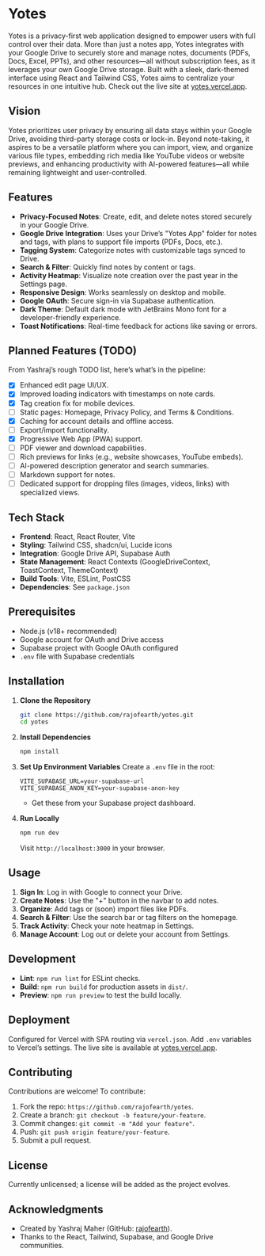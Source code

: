 # Yotes

Yotes is a privacy-first web application designed to empower users with full control over their data. More than just a notes app, Yotes integrates with your Google Drive to securely store and manage notes, documents (PDFs, Docs, Excel, PPTs), and other resources—all without subscription fees, as it leverages your own Google Drive storage. Built with a sleek, dark-themed interface using React and Tailwind CSS, Yotes aims to centralize your resources in one intuitive hub. Check out the live site at [yotes.vercel.app](https://yotes.vercel.app).

## Vision

Yotes prioritizes user privacy by ensuring all data stays within your Google Drive, avoiding third-party storage costs or lock-in. Beyond note-taking, it aspires to be a versatile platform where you can import, view, and organize various file types, embedding rich media like YouTube videos or website previews, and enhancing productivity with AI-powered features—all while remaining lightweight and user-controlled.

## Features

- **Privacy-Focused Notes**: Create, edit, and delete notes stored securely in your Google Drive.
- **Google Drive Integration**: Uses your Drive’s "Yotes App" folder for notes and tags, with plans to support file imports (PDFs, Docs, etc.).
- **Tagging System**: Categorize notes with customizable tags synced to Drive.
- **Search & Filter**: Quickly find notes by content or tags.
- **Activity Heatmap**: Visualize note creation over the past year in the Settings page.
- **Responsive Design**: Works seamlessly on desktop and mobile.
- **Google OAuth**: Secure sign-in via Supabase authentication.
- **Dark Theme**: Default dark mode with JetBrains Mono font for a developer-friendly experience.
- **Toast Notifications**: Real-time feedback for actions like saving or errors.

## Planned Features (TODO)

From Yashraj’s rough TODO list, here’s what’s in the pipeline:
- [x] Enhanced edit page UI/UX.
- [x] Improved loading indicators with timestamps on note cards.
- [x] Tag creation fix for mobile devices.
- [ ] Static pages: Homepage, Privacy Policy, and Terms & Conditions.
- [x] Caching for account details and offline access.
- [ ] Export/import functionality.
- [x] Progressive Web App (PWA) support.
- [ ] PDF viewer and download capabilities.
- [ ] Rich previews for links (e.g., website showcases, YouTube embeds).
- [ ] AI-powered description generator and search summaries.
- [ ] Markdown support for notes.
- [ ] Dedicated support for dropping files (images, videos, links) with specialized views.

## Tech Stack

- **Frontend**: React, React Router, Vite
- **Styling**: Tailwind CSS, shadcn/ui, Lucide icons
- **Integration**: Google Drive API, Supabase Auth
- **State Management**: React Contexts (GoogleDriveContext, ToastContext, ThemeContext)
- **Build Tools**: Vite, ESLint, PostCSS
- **Dependencies**: See `package.json`

## Prerequisites

- Node.js (v18+ recommended)
- Google account for OAuth and Drive access
- Supabase project with Google OAuth configured
- `.env` file with Supabase credentials

## Installation

1. **Clone the Repository**
   ```bash
   git clone https://github.com/rajofearth/yotes.git
   cd yotes
   ```

2. **Install Dependencies**
   ```bash
   npm install
   ```

3. **Set Up Environment Variables**
   Create a `.env` file in the root:
   ```
   VITE_SUPABASE_URL=your-supabase-url
   VITE_SUPABASE_ANON_KEY=your-supabase-anon-key
   ```
   - Get these from your Supabase project dashboard.

4. **Run Locally**
   ```bash
   npm run dev
   ```
   Visit `http://localhost:3000` in your browser.

## Usage

1. **Sign In**: Log in with Google to connect your Drive.
2. **Create Notes**: Use the "+" button in the navbar to add notes.
3. **Organize**: Add tags or (soon) import files like PDFs.
4. **Search & Filter**: Use the search bar or tag filters on the homepage.
5. **Track Activity**: Check your note heatmap in Settings.
6. **Manage Account**: Log out or delete your account from Settings.

## Development

- **Lint**: `npm run lint` for ESLint checks.
- **Build**: `npm run build` for production assets in `dist/`.
- **Preview**: `npm run preview` to test the build locally.

## Deployment

Configured for Vercel with SPA routing via `vercel.json`. Add `.env` variables to Vercel’s settings. The live site is available at [yotes.vercel.app](https://yotes.vercel.app).

## Contributing

Contributions are welcome! To contribute:
1. Fork the repo: `https://github.com/rajofearth/yotes`.
2. Create a branch: `git checkout -b feature/your-feature`.
3. Commit changes: `git commit -m "Add your feature"`.
4. Push: `git push origin feature/your-feature`.
5. Submit a pull request.

## License

Currently unlicensed; a license will be added as the project evolves.

## Acknowledgments

- Created by Yashraj Maher (GitHub: [rajofearth](https://github.com/rajofearth)).
- Thanks to the React, Tailwind, Supabase, and Google Drive communities.

